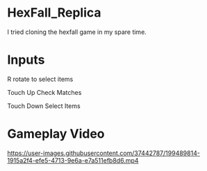 # HexFall_Replica
I tried cloning the hexfall game in my spare time.

# Inputs

R rotate to select items

Touch Up Check Matches

Touch Down Select Items


# Gameplay Video
https://user-images.githubusercontent.com/37442787/199489814-1915a2f4-efe5-4713-9e6a-e7a511efb8d6.mp4

